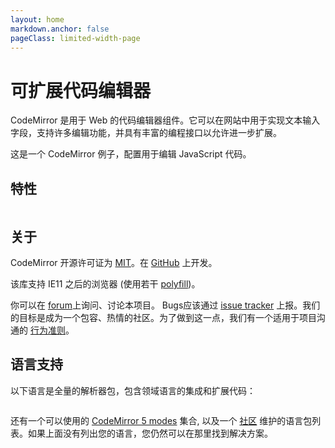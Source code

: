 ```yaml
---
layout: home
markdown.anchor: false
pageClass: limited-width-page
---
```


<script lang="ts" setup>
import { ref } from "vue";
import { features, langs } from "./config"
import HomeFeature from "./components/HomeFeature.vue"
</script>

<style>
ul.grid-list-3 {
  display: grid;
  grid-template-columns: repeat(auto-fill, minmax(200px, 1fr));
  padding: 0;
  gap: 17px;
}

ul.grid-list-5 > li,
ul.grid-list-3 > li {
  display: block;
}
ul.grid-list-5 > li + li,
ul.grid-list-3 > li + li {
  margin-top: 0;
}

ul.grid-list-5 {
  display: grid;
  grid-template-columns: repeat(auto-fill, minmax(120px, 1fr));
  padding: 0;
}
</style>

<h1>可扩展代码编辑器</h1>

CodeMirror 是用于 Web 的代码编辑器组件。它可以在网站中用于实现文本输入字段，支持许多编辑功能，并具有丰富的编程接口以允许进一步扩展。

<!-- // TODO: code editor -->

这是一个 CodeMirror 例子，配置用于编辑 JavaScript 代码。

<h2>特性</h2>
<ul class="grid-list-3">
  <li v-for="feature in features" :key="feature.title">
    <HomeFeature :feature="feature"></HomeFeature>
  </li>  
</ul>

<h2>关于</h2> 

CodeMirror 开源许可证为 [MIT](https://github.com/codemirror/dev/blob/master/LICENSE)。在 [GitHub](https://github.com/codemirror/dev) 上开发。

该库支持 IE11 之后的浏览器 (使用若干 [polyfill](https://codemirror.net/examples/ie11/))。

你可以在 [forum](https://discuss.codemirror.net/)上询问、讨论本项目。 Bugs应该通过 [issue tracker](https://github.com/codemirror/dev/issues) 上报。我们的目标是成为一个包容、热情的社区。为了做到这一点，我们有一个适用于项目沟通的 [行为准则](http://contributor-covenant.org/version/1/1/0/)。
<h2>语言支持</h2>

以下语言是全量的解析器包，包含领域语言的集成和扩展代码：

<ul class="grid-list-5">
  <li v-for="lang in langs" :key="lang.title">
    <HomeFeature :feature="lang"></HomeFeature>
  </li>  
</ul>

还有一个可以使用的 [CodeMirror 5 modes](https://github.com/codemirror/legacy-modes) 集合, 以及一个 [社区](https://codemirror.net/docs/community#language) 维护的语言包列表。如果上面没有列出您的语言，您仍然可以在那里找到解决方案。
